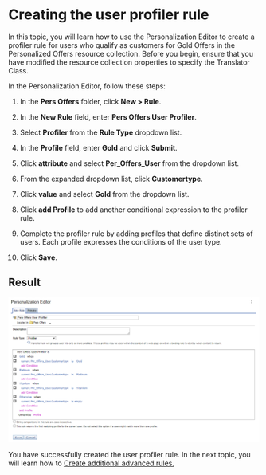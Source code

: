 # Creating the user profiler rule

In this topic, you will learn how to use the Personalization Editor to create a profiler rule for users who qualify as customers for Gold Offers in the Personalized Offers resource collection. Before you begin, ensure that you have modified the resource collection properties to specify the Translator Class.

In the Personalization Editor, follow these steps:

1. In the **Pers Offers** folder, click **New > Rule**.

2. In the **New Rule** field, enter **Pers Offers User Profiler**.

3. Select **Profiler** from the **Rule Type** dropdown list.

5. In the **Profile** field, enter **Gold** and click **Submit**.
6. Click **attribute** and select **Per_Offers_User** from the dropdown list.
7. From the expanded dropdown list, click **Customertype**.
8. Click **value** and select **Gold** from the dropdown list.



7. Click **add Profile** to add another conditional expression to the profiler rule.

8. Complete the profiler rule by adding profiles that define distinct sets of users. Each profile expresses the conditions of the user type.

9. Click **Save**.  

## Result

![Pers Offers User Profiler results](./images/Pers_Offers_User_Profiler_results.png)

You have successfully created the user profiler rule. In the next topic, you will learn how to [Create additional advanced rules.](./pzn_demo_create_additional_advanced_rules.md)
